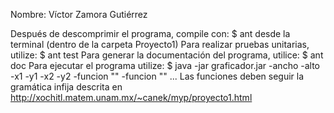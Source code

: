 Nombre: Víctor Zamora Gutiérrez

Después de descomprimir el programa, compile con: 
$ ant
desde la terminal (dentro de la carpeta Proyecto1)
Para realizar pruebas unitarias, utilize:
$ ant test
Para generar la documentación del programa, utilice:
$ ant doc
Para ejecutar el programa utilize:
$ java -jar graficador.jar -ancho <ancho> -alto <alto> -x1 <x1> -y1 <y1> -x2 <x2> -y2 <y2> -funcion "<funcion1>" -funcion "<funcion2>" ...
Las funciones deben seguir la gramática infija descrita en http://xochitl.matem.unam.mx/~canek/myp/proyecto1.html
